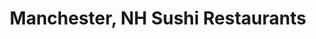 ---
layout: city
title: Manchester, NH Sushi Restaurants
permalink: /new-hampshire/manchester/
stateAbbr: NH
stateName: New Hampshire
cityName: Manchester

---